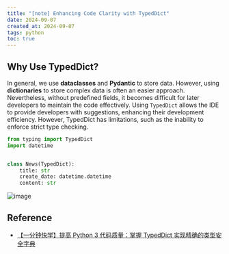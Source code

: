 ```yaml
---
title: "[note] Enhancing Code Clarity with TypedDict"
date: 2024-09-07
created_at: 2024-09-07
tags: python
toc: true
---
```


##  Why Use TypedDict?

<!-- more -->

In general, we use **dataclasses** and **Pydantic** to store data. However, using **dictionaries** to store complex data is often an easier approach. Nevertheless, without predefined fields, it becomes difficult for later developers to maintain the code effectively. Using `TypedDict` allows the IDE to provide developers with suggestions, enhancing their development efficiency. However, TypedDict has limitations, such as the inability to enforce strict type checking.

```python
from typing import TypedDict
import datetime


class News(TypedDict):
    title: str 
    create_date: datetime.datetime
    content: str
```

![image](https://hackmd.io/_uploads/HkpDhsFhR.png)


## Reference
- [【一分钟快学】提高 Python 3 代码质量：掌握 TypedDict 实现精确的类型安全字典](https://juejin.cn/post/7342790243009363977)